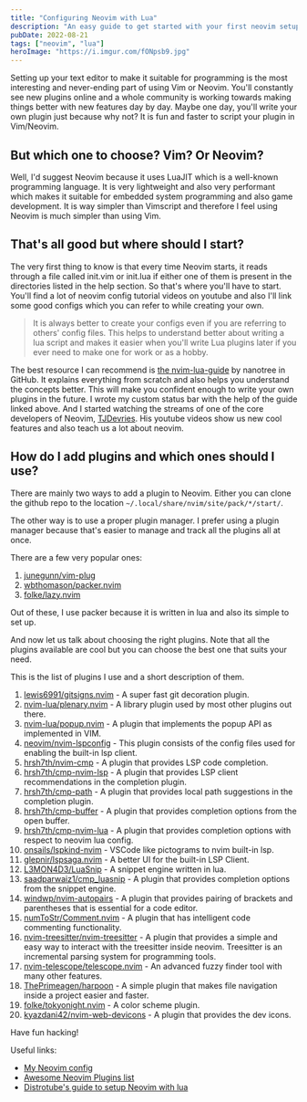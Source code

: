 ```yaml
---
title: "Configuring Neovim with Lua"
description: "An easy guide to get started with your first neovim setup"
pubDate: 2022-08-21
tags: ["neovim", "lua"]
heroImage: "https://i.imgur.com/fONpsb9.jpg"
---
```

Setting up your text editor to make it suitable for programming is the most 
interesting and never-ending part of using Vim or Neovim. You'll constantly see 
new plugins online and a whole community is working towards making things better 
with new features day by day. Maybe one day, you'll write your own plugin just 
because why not? It is fun and faster to script your plugin in Vim/Neovim.

## But which one to choose? Vim? Or Neovim?

Well, I'd suggest Neovim because it uses LuaJIT which is a well-known programming
language. It is very lightweight and also very performant which makes it suitable 
for embedded system programming and also game development. It is way simpler than 
Vimscript and therefore I feel using Neovim is much simpler than using Vim.

## That's all good but where should I start?

The very first thing to know is that every time Neovim starts, it reads through 
a file called init.vim or init.lua if either one of them is present in the directories
listed in the help section. So that's where you'll have to start. You'll find a 
lot of neovim config tutorial videos on youtube and also I'll link some good configs 
which you can refer to while creating your own.

> It is always better to create your configs even if you are referring to others'
config files. This helps to understand better about writing a lua script and makes 
it easier when you'll write Lua plugins later if you ever need to make one for work 
or as a hobby.

The best resource I can recommend is [the nvim-lua-guide](https://github.com/nanotee/nvim-lua-guide/blob/master/doc/nvim-lua-guide.txt)
by nanotree in GitHub. It explains everything from scratch and also helps you 
understand the concepts better. This will make you confident enough to write 
your own plugins in the future. I wrote my custom status bar with the help of the 
guide linked above. And I started watching the streams of one of the core 
developers of Neovim, [TJDevries](https://www.youtube.com/c/TJDeVries/). His 
youtube videos show us new cool features and also teach us a lot about neovim.

## How do I add plugins and which ones should I use?

There are mainly two ways to add a plugin to Neovim. Either you can clone the 
github repo to the location `~/.local/share/nvim/site/pack/*/start/`.

The other way is to use a proper plugin manager. I prefer using a plugin manager 
because that's easier to manage and track all the plugins all at once. 

There are a few very popular ones:
1. [junegunn/vim-plug](https://github.com/junegunn/vim-plug)
2. [wbthomason/packer.nvim](https://github.com/wbthomason/packer.nvim)
2. [folke/lazy.nvim](https://github.com/folke/lazy.nvim)

Out of these, I use packer because it is written in lua and also its simple to set up.

And now let us talk about choosing the right plugins. Note that all the plugins available
are cool but you can choose the best one that suits your need.

This is the list of plugins I use and a short description of them.
1. [lewis6991/gitsigns.nvim](https://github.com/lewis6991/gitsigns.nvim) - A super
fast git decoration plugin.
2. [nvim-lua/plenary.nvim](https://github.com/nvim-lua/plenary.nvim) - A library 
plugin used by most other plugins out there.
3. [nvim-lua/popup.nvim](https://github.com/nvim-lua/popup.nvim) - A plugin that 
implements the popup API as implemented in VIM.
4. [neovim/nvim-lspconfig](https://github.com/neovim/nvim-lspconfig) - This plugin
consists of the config files used for enabling the built-in lsp client.
5. [hrsh7th/nvim-cmp](https://github.com/hrsh7th/nvim-cmp) - A plugin that 
provides LSP code completion.
6. [hrsh7th/cmp-nvim-lsp](https://github.com/hrsh7th/cmp-nvim-lsp) - A plugin that
provides LSP client recommendations in the completion plugin.
7. [hrsh7th/cmp-path](https://github.com/hrsh7th/cmp-path) - A plugin that provides
local path suggestions in the completion plugin.
8. [hrsh7th/cmp-buffer](https://github.com/hrsh7th/cmp-buffer) - A plugin that 
provides completion options from the open buffer.
9. [hrsh7th/cmp-nvim-lua](https://github.com/hrsh7th/cmp-nvim-lua) - A plugin 
that provides completion options with respect to neovim lua config.
10. [onsails/lspkind-nvim](https://github.com/onsails/lspkind-nvim) - VSCode like 
pictograms to nvim built-in lsp.
11. [glepnir/lspsaga.nvim](https://github.com/glepnir/lspsaga.nvim) - A better UI 
for the built-in LSP Client.
12. [L3MON4D3/LuaSnip](https://github.com/L3MON4D3/LuaSnip) - A snippet engine 
written in lua.
13. [saadparwaiz1/cmp_luasnip](https://github.com/saadparwaiz1/cmp_luasnip) - A plugin
that provides completion options from the snippet engine.
14. [windwp/nvim-autopairs](https://github.com/windwp/nvim-autopairs) - A plugin 
that provides pairing of brackets and parentheses that is essential for a code 
editor.
15. [numToStr/Comment.nvim](https://github.com/numToStr/Comment.nvim) - A plugin 
that has intelligent code commenting functionality.
16. [nvim-treesitter/nvim-treesitter](https://github.com/nvim-treesitter/nvim-treesitter) - 
A plugin that provides a simple and easy way to interact with the treesitter inside neovim.
Treesitter is an incremental parsing system for programming tools.
17. [nvim-telescope/telescope.nvim](https://github.com/nvim-telescope/telescope.nvim) - 
An advanced fuzzy finder tool with many other features.
18. [ThePrimeagen/harpoon](https://github.com/ThePrimeagen/harpoon) - A simple 
plugin that makes file navigation inside a project easier and faster.
19. [folke/tokyonight.nvim](https://github.com/folke/tokyonight.nvim) - A color scheme plugin.
20. [kyazdani42/nvim-web-devicons](https://github.com/kyazdani42/nvim-web-devicons) - A plugin
that provides the dev icons.

Have fun hacking!

Useful links:
- [My Neovim config](https://github.com/serenevoid/neovim-config-revamp)
- [Awesome Neovim Plugins list](https://github.com/rockerBOO/awesome-neovim/blob/main/README.md)
- [Distrotube's guide to setup Neovim with lua](https://youtu.be/m62UCkdQ8Ck)
